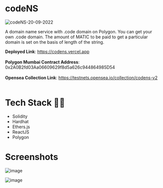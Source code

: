 # codeNS

![codeNS-20-09-2022](https://user-images.githubusercontent.com/54351909/191247118-8980fa1b-155f-4db8-8ab1-c6a9279f353b.png)


 A domain name service with .code domain on Polygon. You can get your own .code domain. The amount of MATIC to be paid to get a particular domain is set on the basis of length of the string.<br />
 
 <b>Deployed Link</b>: https://codens.vercel.app <br /><br />
 <b>Polygon Mumbai Contract Address</b>: 0x2A0B2fd03Aa06609629f8d5a626c944864985D54 <br /><br />
 <b>Opensea Collection Link</b>: https://testnets.opensea.io/collection/codens-v2 <br /><br />
 
 # Tech Stack 🧑‍💻
 - Solidity
 - Hardhat
 - Ethers.js
 - ReactJS
 - Polygon
 
 # Screenshots
 
 ![image](https://user-images.githubusercontent.com/54351909/191273934-1975ef09-a264-4ab8-a15e-3365cb30f3b2.png)
 

![image](https://user-images.githubusercontent.com/54351909/191274250-f0889177-175b-46b9-afde-054b3a181353.png)
